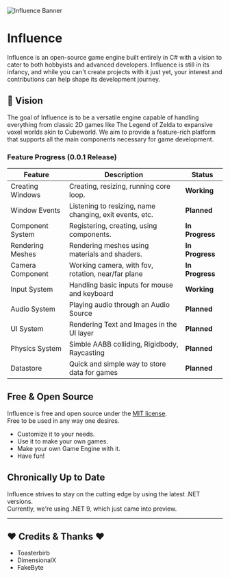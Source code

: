 ![Influence Banner](https://github.com/Influence-Engine/Influence/assets/34374881/a5d30823-7093-4683-ae23-df697ec85fe6)

# Influence
Influence is an open-source game engine built entirely in C# with a vision to cater to both hobbyists and advanced developers. Influence is still in its infancy, and while you can't create projects with it just yet, your interest and contributions can help shape its development journey.

## 🌟 Vision
The goal of Influence is to be a versatile engine capable of handling everything from classic 2D games like The Legend of Zelda to expansive voxel worlds akin to Cubeworld. We aim to provide a feature-rich platform that supports all the main components necessary for game development.  

### Feature Progress (0.0.1 Release)
| Feature          | Description                                                 | Status        |
|------------------|-------------------------------------------------------------|---------------|
|Creating Windows  |Creating, resizing, running core loop.                        |**Working**    |
|Window Events     |Listening to resizing, name changing, exit events, etc.       |**Planned**    |
|Component System  |Registering, creating, using components.                      |**In Progress**|
|Rendering Meshes  |Rendering meshes using materials and shaders.                 |**In Progress**|
|Camera Component  |Working camera, with fov, rotation, near/far plane            |**In Progress**|
|Input System      |Handling basic inputs for mouse and keyboard                  |**Working**    |
|Audio System      |Playing audio through an Audio Source                         |**Planned**    |
|UI System         |Rendering Text and Images in the UI layer                     |**Planned**    |
|Physics System    |Simble AABB colliding, Rigidbody, Raycasting                  |**Planned**    |
|Datastore         |Quick and simple way to store data for games                  |**Planned**    |

## Free & Open Source
Influence is free and open source under the [MIT license](LICENSE).  
Free to be used in any way one desires.  
- Customize it to your needs.
- Use it to make your own games.
- Make your own Game Engine with it.
- Have fun!

## Chronically Up to Date
Influence strives to stay on the cutting edge by using the latest .NET versions.  
Currently, we're using .NET 9, which just came into preview.

---

## ❤️ Credits & Thanks ❤️ 
- Toasterbirb
- DimensionalX
- FakeByte
